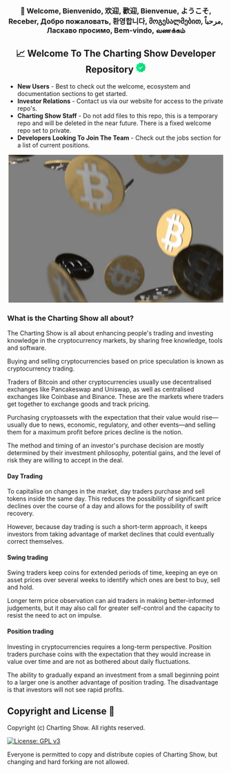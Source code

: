 <h3 align="center">👋 Welcome, Bienvenido, 欢迎, 歡迎, Bienvenue, ようこそ, Receber, Добро пожаловать, 환영합니다, მოგესალმებით, مرحباً, Ласкаво просимо, Bem-vindo, வணக்கம்</h2>

<h2 align="center">📈 Welcome To The Charting Show Developer Repository <img src="/assets/images/check.png" height="24" alt="Charting Show" /></h1>

* **New Users** - Best to check out the welcome, ecosystem and documentation sections to get started.
* **Investor Relations** - Contact us via our website for access to the private repo's.
* **Charting Show Staff** - Do not add files to this repo, this is a temporary repo and will be deleted in the near future. There is a fixed welcome repo set to private.
* **Developers Looking To Join The Team** - Check out the jobs section for a list of current positions.

<p align="center"><img src="https://github.com/chartingshow/.github/blob/master/assets/images/bitcoin-crypto.gif"></p>

<h3>What is the Charting Show all about?</h3>

<p>The Charting Show is all about enhancing people's trading and investing knowledge in the cryptocurrency markets, by sharing free knowledge, tools and software.</p>

<p>Buying and selling cryptocurrencies based on price speculation is known as cryptocurrency trading.</p>

<p>Traders of Bitcoin and other cryptocurrencies usually use decentralised exchanges like Pancakeswap and Uniswap, as well as centralised exchanges like Coinbase and Binance. These are the markets where traders get together to exchange goods and track pricing.</p>

<p>Purchasing cryptoassets with the expectation that their value would rise—usually due to news, economic, regulatory, and other events—and selling them for a maximum profit before prices decline is the notion.</p>

<p>The method and timing of an investor's purchase decision are mostly determined by their investment philosophy, potential gains, and the level of risk they are willing to accept in the deal.</p>

<h4>Day Trading</h4>

<p>To capitalise on changes in the market, day traders purchase and sell tokens inside the same day. This reduces the possibility of significant price declines over the course of a day and allows for the possibility of swift recovery.</p>

<p>However, because day trading is such a short-term approach, it keeps investors from taking advantage of market declines that could eventually correct themselves.</p>

<h4>Swing trading</h4>

<p>Swing traders keep coins for extended periods of time, keeping an eye on asset prices over several weeks to identify which ones are best to buy, sell and hold. </p>

<p>Longer term price observation can aid traders in making better-informed judgements, but it may also call for greater self-control and the capacity to resist the need to act on impulse.</p>

<h4>Position trading</h4>

<p>Investing in cryptocurrencies requires a long-term perspective. Position traders purchase coins with the expectation that they would increase in value over time and are not as bothered about daily fluctuations.</p>

<p>The ability to gradually expand an investment from a small beginning point to a larger one is another advantage of position trading. The disadvantage is that investors will not see rapid profits.</p>

## Copyright and License 📄

Copyright (c) Charting Show. All rights reserved.

[![License: GPL v3](https://img.shields.io/badge/License-GPLv3-blue.svg)](https://www.gnu.org/licenses/gpl-3.0)

Everyone is permitted to copy and distribute copies of Charting Show, but changing and hard forking are not allowed.
